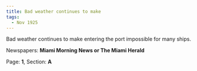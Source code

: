```yaml
---  
title: Bad weather continues to make  
tags:  
  - Nov 1925  
---  
```

  
Bad weather continues to make entering the port impossible for many ships.  
  
Newspapers: **Miami Morning News or The Miami Herald**  
  
Page: **1**, Section: **A** 
